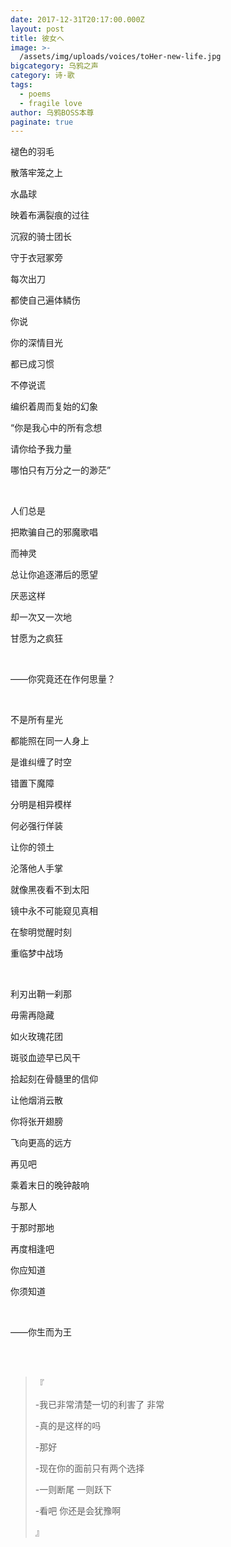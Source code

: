 ```yaml
---
date: 2017-12-31T20:17:00.000Z
layout: post
title: 彼女へ
image: >-
  /assets/img/uploads/voices/toHer-new-life.jpg
bigcategory: 乌鸦之声
category: 诗·歌
tags:
  - poems
  - fragile love
author: 乌鸦BOSS本尊
paginate: true
---
```

褪色的羽毛

散落牢笼之上

水晶球

映着布满裂痕的过往

沉寂的骑士团长

守于衣冠冢旁

每次出刀

都使自己遍体鳞伤

你说

你的深情目光

都已成习惯

不停说谎

编织着周而复始的幻象

“你是我心中的所有念想 

请你给予我力量

哪怕只有万分之一的渺茫”

<br>

人们总是

把欺骗自己的邪魔歌唱

而神灵

总让你追逐滞后的愿望

厌恶这样

却一次又一次地

甘愿为之疯狂

<br>

——你究竟还在作何思量？

<br>

不是所有星光

都能照在同一人身上

是谁纠缠了时空

错置下魔障

分明是相异模样

何必强行佯装

让你的领土

沦落他人手掌

就像黑夜看不到太阳

镜中永不可能窥见真相

在黎明觉醒时刻

重临梦中战场

<br>

利刃出鞘一刹那

毋需再隐藏

如火玫瑰花团

斑驳血迹早已风干

拾起刻在骨髓里的信仰

让他烟消云散

你将张开翅膀

飞向更高的远方

再见吧

乘着末日的晚钟敲响

与那人

于那时那地

再度相逢吧

你应知道

你须知道

<br>

——你生而为王


<br>

<br>


> 『
>
> -我已非常清楚一切的利害了 非常
>
> -真的是这样的吗
>
> -那好
>
> -现在你的面前只有两个选择
>
> -一则断尾 一则跃下
>
> -看吧 你还是会犹豫啊
>
> 』

